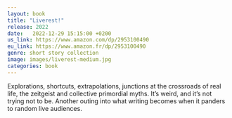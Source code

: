 ```yaml
---
layout: book
title: "Liverest!"
release: 2022
date:   2022-12-29 15:15:00 +0200
us_link: https://www.amazon.com/dp/2953100490
eu_link: https://www.amazon.fr/dp/2953100490
genre: short story collection
image: images/liverest-medium.jpg
categories: book
---
```


Explorations, shortcuts,  extrapolations, junctions at the crossroads of real life, the zeitgeist and collective primordial myths. It’s weird, and it’s not trying not to be. Another outing into what writing becomes  when it panders to random live audiences.

